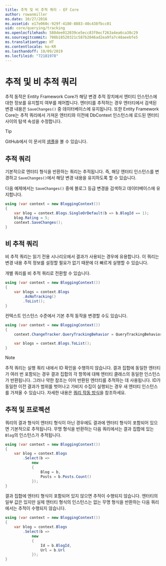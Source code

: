 ```yaml
---
title: 추적 및 비 추적 쿼리 - EF Core
author: rowanmiller
ms.date: 10/27/2016
ms.assetid: e17e060c-929f-4180-8883-40c438fbcc01
uid: core/querying/tracking
ms.openlocfilehash: 588dee012039ce5ecc83f0ecf263a4ea6ca38c29
ms.sourcegitcommit: 708b18520321c587b2046ad2ea9fa7c48aeebfe5
ms.translationtype: HT
ms.contentlocale: ko-KR
ms.lasthandoff: 10/09/2019
ms.locfileid: "72181978"
---
```

# <a name="tracking-vs-no-tracking-queries"></a>추적 및 비 추적 쿼리

추적 동작은 Entity Framework Core가 해당 변경 추적 장치에서 엔터티 인스턴스에 대한 정보를 유지할지 여부를 제어합니다. 엔터티를 추적하는 경우 엔터티에서 검색된 변경 내용은 `SaveChanges()` 중 데이터베이스에 유지됩니다. 또한 Entity Framework Core는 추적 쿼리에서 가져온 엔터티와 이전에 DbContext 인스턴스에 로드된 엔터티 사이의 탐색 속성을 수정합니다.

> [!TIP]  
> GitHub에서 이 문서의 [샘플](https://github.com/aspnet/EntityFramework.Docs/tree/master/samples/core/Querying)을 볼 수 있습니다.

## <a name="tracking-queries"></a>추적 쿼리

기본적으로 엔터티 형식을 반환하는 쿼리는 추적됩니다. 즉, 해당 엔터티 인스턴스를 변경하고 `SaveChanges()`에서 해당 변경 내용을 유지하도록 할 수 있습니다.

다음 예제에서는 `SaveChanges()` 중에 블로그 등급 변경을 검색하고 데이터베이스에 유지합니다.

<!-- [!code-csharp[Main](samples/core/Querying/Tracking/Sample.cs)] -->
``` csharp
using (var context = new BloggingContext())
{
    var blog = context.Blogs.SingleOrDefault(b => b.BlogId == 1);
    blog.Rating = 5;
    context.SaveChanges();
}
```

## <a name="no-tracking-queries"></a>비 추적 쿼리

비 추적 쿼리는 읽기 전용 시나리오에서 결과가 사용되는 경우에 유용합니다. 이 쿼리는 변경 내용 추적 정보를 설정할 필요가 없기 때문에 더 빠르게 실행할 수 있습니다.

개별 쿼리를 비 추적 쿼리로 전환할 수 있습니다.

<!-- [!code-csharp[Main](samples/core/Querying/Tracking/Sample.cs?highlight=4)] -->
``` csharp
using (var context = new BloggingContext())
{
    var blogs = context.Blogs
        .AsNoTracking()
        .ToList();
}
```

컨텍스트 인스턴스 수준에서 기본 추적 동작을 변경할 수도 있습니다.

<!-- [!code-csharp[Main](samples/core/Querying/Tracking/Sample.cs?highlight=3)] -->
``` csharp
using (var context = new BloggingContext())
{
    context.ChangeTracker.QueryTrackingBehavior = QueryTrackingBehavior.NoTracking;

    var blogs = context.Blogs.ToList();
}
```

> [!NOTE]  
> 추적 쿼리는 실행 쿼리 내에서 ID 확인을 수행하지 않습니다. 결과 집합에 동일한 엔터티가 여러 번 포함되는 경우 결과 집합의 각 항목에 대해 엔터티 클래스의 동일한 인스턴스가 반환됩니다. 그러나 약한 참조는 이미 반환된 엔터티를 추적하는 데 사용됩니다. ID가 동일한 이전 결과가 범위를 벗어나고 가비지 수집이 실행되는 경우 새 엔터티 인스턴스를 가져올 수 있습니다. 자세한 내용은 [쿼리 작동 방식](xref:core/querying/how-query-works)을 참조하세요.

## <a name="tracking-and-projections"></a>추적 및 프로젝션

쿼리의 결과 형식이 엔터티 형식이 아닌 경우에도 결과에 엔터티 형식이 포함되어 있으면 기본적으로 추적됩니다. 무명 형식을 반환하는 다음 쿼리에서는 결과 집합에 있는 `Blog`의 인스턴스가 추적됩니다.

<!-- [!code-csharp[Main](samples/core/Querying/Tracking/Sample.cs?highlight=7)] -->
``` csharp
using (var context = new BloggingContext())
{
    var blog = context.Blogs
        .Select(b =>
            new
            {
                Blog = b,
                Posts = b.Posts.Count()
            });
}
```

결과 집합에 엔터티 형식이 포함되어 있지 않으면 추적이 수행되지 않습니다. 엔터티의 일부 값은 있지만 실제 엔터티 형식의 인스턴스는 없는 무명 형식을 반환하는 다음 쿼리에서는 추적이 수행되지 않습니다.

<!-- [!code-csharp[Main](samples/core/Querying/Tracking/Sample.cs)] -->
``` csharp
using (var context = new BloggingContext())
{
    var blog = context.Blogs
        .Select(b =>
            new
            {
                Id = b.BlogId,
                Url = b.Url
            });
}
```
